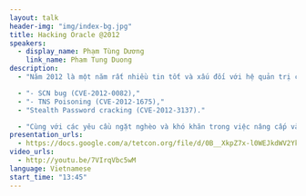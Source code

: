 ```yaml
---
layout: talk
header-img: "img/index-bg.jpg"
title: Hacking Oracle @2012
speakers:
  - display_name: Phạm Tùng Dương
    link_name: Pham Tung Duong
description:
  - "Năm 2012 là một năm rất nhiều tin tốt và xấu đối với hệ quản trị cơ sở dữ liệu Oracle. Tin vui là số lượng lỗi bảo mật được phát hiện và vá trong các bản vá hàng quí (CPU) là 17, thấp nhất trong 3 năm (2011: 29 lỗi, 2010: 31 lỗi). Tuy nhiên một tin rất không vui là có 3 lỗi mà Oracle không thể sửa được trong các bản vá bảo mật (chỉ có work-around) mà chỉ có thể xử lý dứt điểm trong phiên bản tiếp theo 12c (hiện tại chưa có roadmap phát hành sản phẩm). Đó là 3 lỗi bảo mật:"

  - "- SCN bug (CVE-2012-0082),"
  - "- TNS Poisoning (CVE-2012-1675),"
  - "Stealth Password cracking (CVE-2012-3137)."

  - "Cùng với các yêu cầu ngặt nghèo và khó khăn trong việc nâng cấp và hầu hết các hệ thống (đặc biệt là các hệ thống lớn và quan trọng) thường sử dụng một phiên bản Oracle duy nhất trong một thời gian rất lâu (5-10 năm). Vậy, các DBA cần phải làm gì trong những tình huống như vậy? Trong phần trình bày này, tôi sẽ phân tích lại hai lỗi bảo mật được coi là tiêu biểu trong năm 2012 vừa qua (CVE-2012-1675 và CVE-2012-3137) và đưa ra một số khuyến nghị trong việc nâng cao tính an toàn của hệ thống Oracle."
presentation_urls:
  - https://docs.google.com/a/tetcon.org/file/d/0B__XkpZ7x-l0WEJkdWV2YkhiYlE/edit
video_urls:
  - http://youtu.be/7VIrqVbc5wM
language: Vietnamese
start_time: "13:45"
---
```

